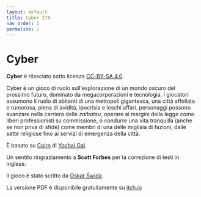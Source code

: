 ```yaml
---
layout: default
title: Cyber ITA
nav_order: 1
permalink: /
---
```



# Cyber

**Cyber** è rilasciato sotto licenza [CC-BY-SA 4.0](https://creativecommons.org/licenses/by-sa/4.0/).

Cyber ​​è un gioco di ruolo sull'esplorazione di un mondo oscuro del prossimo futuro, dominato da megacorporazioni e tecnologia. I giocatori assumono il ruolo di abitanti di una metropoli gigantesca, una città affollata e rumorosa, piena di avidità, ipocrisia e loschi affari.
 personaggi possono avanzare nella carriera delle *zaibatsu*, operare ai margini della legge come liberi professionisti su commissione, o condurre una vita tranquilla (anche se non priva di sfide) come membri di una delle migliaia di fazioni, dalle sette religiose fino ai servizi di emergenza della città.

È basato su [Cairn](https://it.cairnrpg.com) di [Yochai Gal](https://newschoolrevolution.com/).

Un sentito ringraziamento a **Scott Forbes** per la correzione di testi in inglese.

Il gioco è stato scritto da [Oskar Świda](https://twitter.com/OskarSwida).

La versione PDF è disponibile gratuitamente su [itch.io]()
